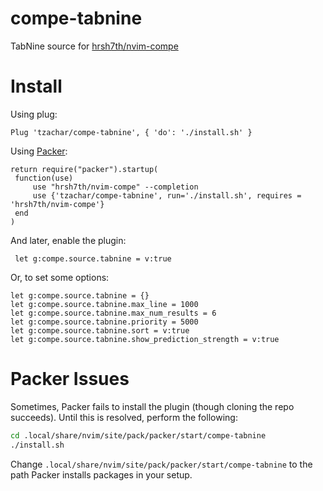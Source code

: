 # compe-tabnine
TabNine source for [hrsh7th/nvim-compe](https://github.com/hrsh7th/nvim-compe)

# Install

Using plug:
   ```viml
   Plug 'tzachar/compe-tabnine', { 'do': './install.sh' }
   ```

Using [Packer](https://github.com/wbthomason/packer.nvim/):
   ```viml
return require("packer").startup(
	function(use)
		use "hrsh7th/nvim-compe" --completion
		use {'tzachar/compe-tabnine', run='./install.sh', requires = 'hrsh7th/nvim-compe'}
	end
)
   ```

And later, enable the plugin:

   ```viml
	let g:compe.source.tabnine = v:true
   ```

Or, to set some options:
   ```viml
let g:compe.source.tabnine = {}
let g:compe.source.tabnine.max_line = 1000
let g:compe.source.tabnine.max_num_results = 6
let g:compe.source.tabnine.priority = 5000
let g:compe.source.tabnine.sort = v:true
let g:compe.source.tabnine.show_prediction_strength = v:true
   ```

# Packer Issues

Sometimes, Packer fails to install the plugin (though cloning the repo
succeeds). Until this is resolved, perform the following:
```sh
cd .local/share/nvim/site/pack/packer/start/compe-tabnine
./install.sh
```

Change `.local/share/nvim/site/pack/packer/start/compe-tabnine` to the path
Packer installs packages in your setup.
